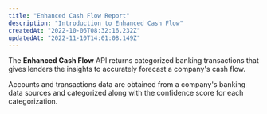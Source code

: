 ```yaml
---
title: "Enhanced Cash Flow Report"
description: "Introduction to Enhanced Cash Flow"
createdAt: "2022-10-06T08:32:16.232Z"
updatedAt: "2022-11-10T14:01:08.149Z"
---
```


The **Enhanced Cash Flow** API returns categorized banking transactions that gives lenders the insights to accurately forecast a company's cash flow.

Accounts and transactions data are obtained from a company's banking data sources and categorized along with the confidence score for each categorization.
